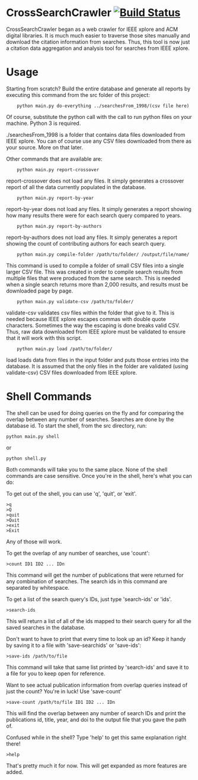 # CrossSearchCrawler [![Build Status](https://travis-ci.org/rywils21/CrossSearchCrawler.svg?branch=master)](https://travis-ci.org/rywils21/CrossSearchCrawler)

CrossSearchCrawler began as a web crawler for IEEE xplore and ACM digital libraries. It is much much easier to traverse those sites manually and download the citation information from searches. Thus, this tool is now just a citation data aggregation and analysis tool for searches from IEEE xplore.

# Usage
Starting from scratch? Build the entire database and generate all reports by executing this command from the src folder of this project:

```shell
	python main.py do-everything ../searchesFrom_1998/(csv file here)
```

Of course, substitute the python call with the call to run python files on your machine. Python 3 is required.

./searchesFrom_1998 is a folder that contains data files downloaded from IEEE xplore. You can of course use any CSV files downloaded from there as your source. More on that later.


Other commands that are available are:


```shell
	python main.py report-crossover
```

report-crossover does not load any files. It simply generates a crossover report of all the data currently populated in the database.


```shell
	python main.py report-by-year
```

report-by-year does not load any files. It simply generates a report showing how many results there were for each search query compared to years.


```shell
	python main.py report-by-authors
```

report-by-authors does not load any files. It simply generates a report showing the count of contributing authors for each search query.


```shell
	python main.py compile-folder /path/to/folder/ /output/file/name/
```

This command is used to compile a folder of small CSV files into a single larger CSV file. This was created in order to compile search results from multiple files that were produced from the same search. This is needed when a single search returns more than 2,000 results, and results must be downloaded page by page.


```shell
	python main.py validate-csv /path/to/folder/
```

validate-csv validates csv files within the folder that give to it. This is needed because IEEE xplore escapes commas with double quote characters. Sometimes the way the escaping is done breaks valid CSV. Thus, raw data downloaded from IEEE xplore must be validated to ensure that it will work with this script.


```shell
	python main.py load /path/to/folder/
```

load loads data from files in the input folder and puts those entries into the database. It is assumed that the only files in the folder are validated (using validate-csv) CSV files downloaded from IEEE xplore.

# Shell Commands
The shell can be used for doing queries on the fly and for comparing the overlap between any number of searches. Searches are done by the database id. To start the shell, from the src directory, run:

```shell
python main.py shell
```
or
```shell
python shell.py
```
Both commands will take you to the same place. None of the shell commands are case sensitive. Once you're in the shell, here's what you can do:

To get out of the shell, you can use 'q', 'quit',  or 'exit'.
```shell 
>q
>Q
>quit
>Quit
>exit
>Exit
```
Any of those will work.

To get the overlap of any number of searches, use 'count':
```shell 
>count ID1 ID2 ... IDn
```
This command will get the number of publications that were returned for any combination of searches. The search ids in this command are separated by whitespace.

To get a list of the search query's IDs, just type 'search-ids' or 'ids'.
```shell 
>search-ids
```
This will return a list of all of the ids mapped to their search query for all the saved searches in the database.

Don't want to have to print that every time to look up an id? Keep it handy by saving it to a file with 'save-searchids' or 'save-ids':
```shell 
>save-ids /path/to/file
```
This command will take that same list printed by 'search-ids' and save it to a file for you to keep open for reference.

Want to see actual publication information from overlap queries instead of just the count? You're in luck! Use 'save-count'
```shell 
>save-count /path/to/file ID1 ID2 ... IDn
```
This will find the overlap between any number of search IDs and print the publications id, title, year, and doi to the output file that you gave the path of.

Confused while in the shell? Type 'help' to get this same explanation right there!
```shell 
>help
```

That's pretty much it for now. This will get expanded as more features are added.






